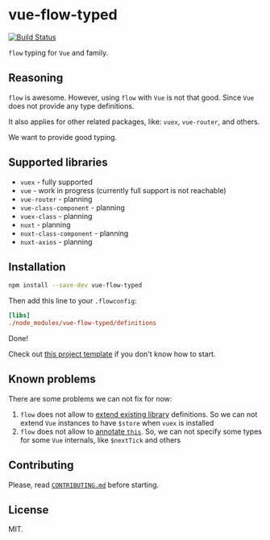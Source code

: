 # vue-flow-typed

[![Build Status](https://travis-ci.org/sobolevn/vue-flow-typed.svg?branch=master)](https://travis-ci.org/sobolevn/vue-flow-typed)

`flow` typing for `Vue` and family.


## Reasoning

`flow` is awesome. However, using `flow` with `Vue` is not that good.
Since `Vue` does not provide any type definitions.

It also applies for other related packages, like: `vuex`, `vue-router`, and others.

We want to provide good typing.


## Supported libraries

- `vuex` - fully supported
- `vue` - work in progress (currently full support is not reachable)
- `vue-router` - planning
- `vue-class-component` - planning
- `vuex-class` - planning
- `nuxt` - planning
- `nuxt-class-component` - planning
- `nuxt-axios` - planning


## Installation

```bash
npm install --save-dev vue-flow-typed
```

Then add this line to your `.flowconfig`:

```ini
[libs]
./node_modules/vue-flow-typed/definitions
```

Done!

Check out [this project template](https://github.com/wemake-services/wemake-vue-template) if you don't know how to start.


## Known problems

There are some problems we can not fix for now:

1. `flow` does not allow to [extend existing library](https://github.com/facebook/flow/issues/396) definitions. So we can not extend `Vue` instances to have `$store` when `vuex` is installed
2. `flow` does not allow to [annotate `this`](https://github.com/facebook/flow/issues/452). So, we can not specify some types for some `Vue` internals, like `$nextTick` and others


## Contributing

Please, read [`CONTRIBUTING.md`](/CONTRIBUTING.md) before starting.


## License

MIT.
